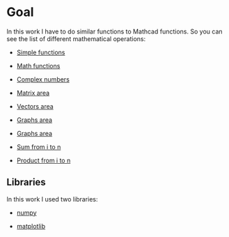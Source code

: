 # Goal

In this work I have to do similar functions to Mathcad functions. So you can see the list of different mathematical operations:

- [Simple functions](https://github.com/mezgoodle/numericalMethods_labs/blob/master/Lab1/main.py#L9)

- [Math functions](https://github.com/mezgoodle/numericalMethods_labs/blob/master/Lab1/main.py#L16)

- [Complex numbers](https://github.com/mezgoodle/numericalMethods_labs/blob/master/Lab1/main.py#L30)

- [Matrix area](https://github.com/mezgoodle/numericalMethods_labs/blob/master/Lab1/main.py#L44)

- [Vectors area](https://github.com/mezgoodle/numericalMethods_labs/blob/master/Lab1/main.py#L61)

- [Graphs area](https://github.com/mezgoodle/numericalMethods_labs/blob/master/Lab1/main.py#L67)

- [Graphs area](https://github.com/mezgoodle/numericalMethods_labs/blob/master/Lab1/main.py#L67)

- [Sum from i to n](https://github.com/mezgoodle/numericalMethods_labs/blob/master/checker/main.py#L4)

- [Product from i to n](https://github.com/mezgoodle/numericalMethods_labs/blob/master/checker/main.py#L12)

## Libraries

In this work I used two libraries:

- [numpy](https://github.com/numpy/numpy)

- [matplotlib](https://github.com/matplotlib/matplotlib)
